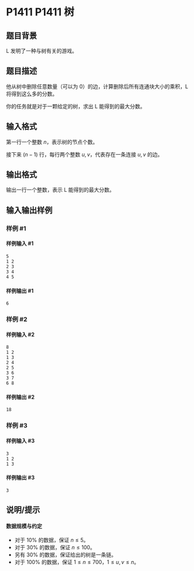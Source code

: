 # P1411 P1411 树

## 题目背景

L 发明了一种与树有关的游戏。

## 题目描述

他从树中删除任意数量（可以为 $0$）的边，计算删除后所有连通块大小的乘积，L 将得到这么多的分数。

你的任务就是对于一颗给定的树，求出 L 能得到的最大分数。


## 输入格式

第一行一个整数 $n$，表示树的节点个数。

接下来 $(n-1)$ 行，每行两个整数 $u, v$，代表存在一条连接 $u, v$ 的边。


## 输出格式

输出一行一个整数，表示 L 能得到的最大分数。


## 输入输出样例

### 样例 #1

#### 样例输入 #1

```
5
1 2
2 3
3 4
4 5
```

#### 样例输出 #1

```
6
```

### 样例 #2

#### 样例输入 #2

```
8
1 2
1 3
2 4
2 5
3 6
3 7
6 8
```

#### 样例输出 #2

```
18
```

### 样例 #3

#### 样例输入 #3

```
3
1 2
1 3
```

#### 样例输出 #3

```
3
```

## 说明/提示

#### 数据规模与约定

- 对于 $10\%$ 的数据，保证 $n \leq 5$。
- 对于 $30\%$ 的数据，保证 $n \leq 100$。
- 另有 $30\%$ 的数据，保证给出的树是一条链。
- 对于 $100\%$ 的数据，保证 $1 \leq n \leq 700$，$1 \leq u, v \leq n$。

